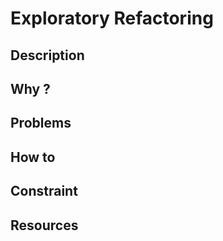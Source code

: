 # Exploratory Refactoring
## Description

## Why ?


## Problems

## How to

## Constraint

## Resources
